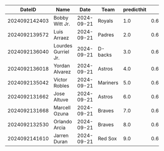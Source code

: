 DateID         |  Name                 |  Date        |  Team      |  predicthit  |  predicthitproba     |  hitbool  |  Last7DaysAVG  |  Last15DaysAVG  |  Last30DaysAVG
---------------|-----------------------|--------------|------------|--------------|----------------------|-----------|----------------|-----------------|---------------
2024092142403  |  Bobby Witt Jr.       |  2024-09-21  |  Royals    |  1.0         |  0.6439695193764171  |  False    |  0.4           |  0.275          |  0.257
2024092139572  |  Luis Arraez          |  2024-09-21  |  Padres    |  2.0         |  0.6420425925991929  |  False    |  0.25          |  0.392          |  0.39
2024092136040  |  Lourdes Gurriel Jr.  |  2024-09-21  |  D-backs   |  3.0         |  0.6323826763321111  |  False    |  0.667         |  0.667          |  0.313
2024092136018  |  Yordan Alvarez       |  2024-09-21  |  Astros    |  4.0         |  0.6192925080211892  |  False    |  0.115         |  0.232          |  0.273
2024092135042  |  Victor Robles        |  2024-09-21  |  Mariners  |  5.0         |  0.6130606878039285  |  False    |  0.538         |  0.483          |  0.475
2024092131662  |  Jose Altuve          |  2024-09-21  |  Astros    |  6.0         |  0.6116150104220897  |  False    |  0.185         |  0.321          |  0.282
2024092131668  |  Marcell Ozuna        |  2024-09-21  |  Braves    |  7.0         |  0.60716641928932    |  False    |  0.333         |  0.313          |  0.301
2024092132530  |  Orlando Arcia        |  2024-09-21  |  Braves    |  8.0         |  0.6055340043138216  |  False    |  0.207         |  0.167          |  0.186
2024092141610  |  Jarren Duran         |  2024-09-21  |  Red Sox   |  9.0         |  0.6052414252399163  |  False    |  0.208         |  0.2            |  0.248
